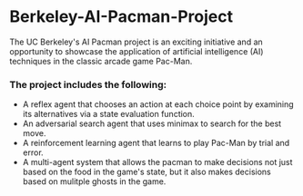 # Berkeley-AI-Pacman-Project
The UC Berkeley's AI Pacman project is an exciting initiative and an opportunity to showcase the application of artificial intelligence (AI) techniques in the classic arcade game Pac-Man.

### The project includes the following:

* A reflex agent that chooses an action at each choice point by examining its alternatives via a state evaluation function.
* An adversarial search agent that uses minimax to search for the best move.
* A reinforcement learning agent that learns to play Pac-Man by trial and error.
* A multi-agent system that allows the pacman to make decisions not just based on the food in the game's state, but it also makes decisions based on mulitple ghosts in the game.
